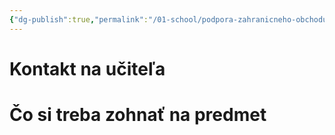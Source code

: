 ```yaml
---
{"dg-publish":true,"permalink":"/01-school/podpora-zahranicneho-obchodu/uvod-pzo-1/","tags":["year2","winterSemester","uniPZO"]}
---
```


# Kontakt na učiteľa


# Čo si treba zohnať na predmet